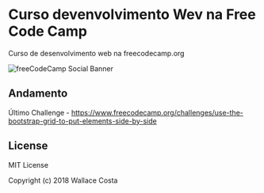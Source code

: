 # Curso devenvolvimento Wev na Free Code Camp
Curso de desenvolvimento web na freecodecamp.org

![freeCodeCamp Social Banner](https://s3.amazonaws.com/freecodecamp/wide-social-banner.png)

Andamento
---------

Último Challenge - https://www.freecodecamp.org/challenges/use-the-bootstrap-grid-to-put-elements-side-by-side

License
-------

MIT License

Copyright (c) 2018 Wallace Costa

